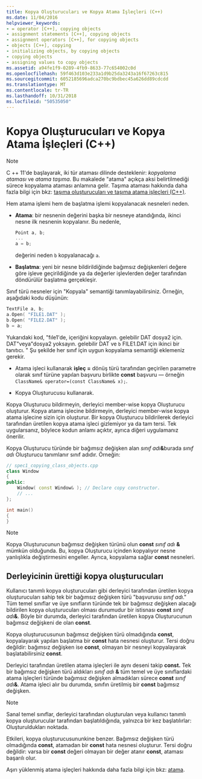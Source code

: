 ```yaml
---
title: Kopya Oluşturucuları ve Kopya Atama İşleçleri (C++)
ms.date: 11/04/2016
helpviewer_keywords:
- = operator [C++], copying objects
- assignment statements [C++], copying objects
- assignment operators [C++], for copying objects
- objects [C++], copying
- initializing objects, by copying objects
- copying objects
- assigning values to copy objects
ms.assetid: a94fe1f9-0289-4fb9-8633-77c654002c0d
ms.openlocfilehash: 59f463d103e233a1d9b25da3243a16f67263c815
ms.sourcegitcommit: 6052185696adca270bc9bdbec45a626dd89cdcdd
ms.translationtype: MT
ms.contentlocale: tr-TR
ms.lasthandoff: 10/31/2018
ms.locfileid: "50535050"
---
```

# <a name="copy-constructors-and-copy-assignment-operators-c"></a>Kopya Oluşturucuları ve Kopya Atama İşleçleri (C++)

> [!NOTE]
> C ++ 11'de başlayarak, iki tür ataması dilinde desteklenir: *kopyalama ataması* ve *atama taşıma*. Bu makalede "atama" açıkça aksi belirtilmediği sürece kopyalama ataması anlamına gelir. Taşıma ataması hakkında daha fazla bilgi için bkz: [taşıma oluşturucuları ve taşıma atama işleçleri (C++)](move-constructors-and-move-assignment-operators-cpp.md).
>
> Hem atama işlemi hem de başlatma işlemi kopyalanacak nesneleri neden.

- **Atama**: bir nesnenin değerini başka bir nesneye atandığında, ikinci nesne ilk nesnenin kopyalanır. Bu nedenle,

    ```cpp
    Point a, b;
    ...
    a = b;
    ```

   değerini neden `b` kopyalanacağı `a`.

- **Başlatma**: yeni bir nesne bildirildiğinde bağımsız değişkenleri değere göre işleve geçirildiğinde ya da değerler işlevlerden değer tarafından döndürülür başlatma gerçekleşir.

Sınıf türü nesneler için "Kopyala" semantiği tanımlayabilirsiniz. Örneğin, aşağıdaki kodu düşünün:

```cpp
TextFile a, b;
a.Open( "FILE1.DAT" );
b.Open( "FILE2.DAT" );
b = a;
```

Yukarıdaki kod, "fıle1'de, içeriğini kopyalayın. gelebilir DAT dosya2 için. DAT"veya"dosya2 yoksayın. gelebilir DAT ve `b` FILE1.DAT için ikinci bir tanıtıcı. " Şu şekilde her sınıf için uygun kopyalama semantiği eklemeniz gerekir.

- Atama işleci kullanarak **işleç =** dönüş türü tarafından geçirilen parametre olarak sınıf türüne yapılan başvuru birlikte **const** başvuru — örneğin `ClassName& operator=(const ClassName& x);`.

- Kopya Oluşturucusu kullanarak.

Kopya Oluşturucu bildirmeyin, derleyici member-wise kopya Oluşturucu oluşturur.  Kopya atama işlecine bildirmeyin, derleyici member-wise kopya atama işlecine sizin için oluşturur. Bir kopya Oluşturucu bildirilerek derleyici tarafından üretilen kopya atama işleci gizlemiyor ya da tam tersi. Tek uygularsanız, böylece kodun anlamı açıktır, ayrıca diğeri uygulamanız önerilir.

Kopya Oluşturucu türünde bir bağımsız değişken alan <em>sınıf adı</em><strong>&</strong>burada *sınıf adı* Oluşturucu tanımlanır sınıf adıdır. Örneğin:

```cpp
// spec1_copying_class_objects.cpp
class Window
{
public:
    Window( const Window& ); // Declare copy constructor.
    // ...
};

int main()
{
}
```

> [!NOTE]
> Kopya Oluşturucunun bağımsız değişken türünü olun **const** <em>sınıf adı</em> <strong>&</strong> mümkün olduğunda. Bu, kopya Oluşturucu içinden kopyalıyor nesne yanlışlıkla değiştirmesini engeller. Ayrıca, kopyalama sağlar **const** nesneleri.

## <a name="compiler-generated-copy-constructors"></a>Derleyicinin ürettiği kopya oluşturucuları

Kullanıcı tanımlı kopya oluşturucuları gibi derleyici tarafından üretilen kopya oluşturucuları sahip tek bir bağımsız değişken türü "başvurusu *sınıf adı*." Tüm temel sınıflar ve üye sınıfların türünde tek bir bağımsız değişken alacağı bildirilen kopya oluşturucuları olması durumudur bir istisnası **const** <em>sınıf adı</em><strong>&</strong>. Böyle bir durumda, derleyici tarafından üretilen kopya Oluşturucunun bağımsız değişkeni de olan **const**.

Kopya oluşturucusunun bağımsız değişken türü olmadığında **const**, kopyalayarak yapılan başlatma bir **const** hata nesnesi oluşturur. Tersi doğru değildir: bağımsız değişken ise **const**, olmayan bir nesneyi kopyalayarak başlatabilirsiniz **const**.

Derleyici tarafından üretilen atama işleçleri ile aynı deseni takip **const.** Tek bir bağımsız değişken türü aldıkları <em>sınıf adı</em> <strong>&</strong> tüm temel ve üye sınıflardaki atama işleçleri türünde bağımsız değişken almadıkları sürece **const** <em>sınıf adı</em><strong>&</strong>. Atama işleci alır bu durumda, sınıfın üretilmiş bir **const** bağımsız değişken.

> [!NOTE]
> Sanal temel sınıflar, derleyici tarafından oluşturulan veya kullanıcı tanımlı kopya oluşturucular tarafından başlatıldığında, yalnızca bir kez başlatılırlar: Oluşturuldukları noktada.

Etkileri, kopya oluşturucusununkine benzer. Bağımsız değişken türü olmadığında **const**, atamadan bir **const** hata nesnesi oluşturur. Tersi doğru değildir: varsa bir **const** değeri olmayan bir değer atanır **const**, ataması başarılı olur.

Aşırı yüklenmiş atama işleçleri hakkında daha fazla bilgi için bkz: [atama](../cpp/assignment.md).